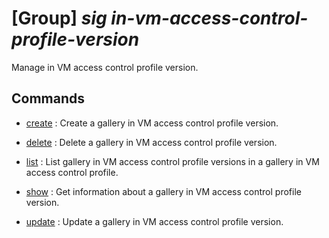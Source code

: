 # [Group] _sig in-vm-access-control-profile-version_

Manage in VM access control profile version.

## Commands

- [create](/Commands/sig/in-vm-access-control-profile-version/_create.md)
: Create a gallery in VM access control profile version.

- [delete](/Commands/sig/in-vm-access-control-profile-version/_delete.md)
: Delete a gallery in VM access control profile version.

- [list](/Commands/sig/in-vm-access-control-profile-version/_list.md)
: List gallery in VM access control profile versions in a gallery in VM access control profile.

- [show](/Commands/sig/in-vm-access-control-profile-version/_show.md)
: Get information about a gallery in VM access control profile version.

- [update](/Commands/sig/in-vm-access-control-profile-version/_update.md)
: Update a gallery in VM access control profile version.
